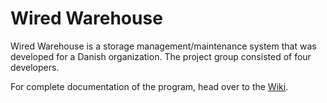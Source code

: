 # Wired Warehouse

Wired Warehouse is a storage management/maintenance system that was developed for a Danish organization.
The project group consisted of four developers.

For complete documentation of the program, head over to the [Wiki](https://github.com/mnabe/wired_warehouse/wiki).
